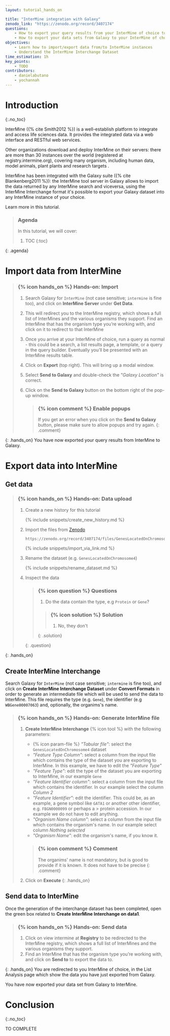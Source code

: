 ```yaml
---
layout: tutorial_hands_on

title: "InterMine integration with Galaxy"
zenodo_link: "https://zenodo.org/record/3407174"
questions:
    - How to export your query results from your InterMine of choice to Galaxy?
    - How to export your data sets from Galaxy to your InterMine of choice?
objectives:
    - Learn how to import/export data from/to InterMine instances
    - Understand the InterMine Interchange Dataset
time_estimation: 1h
key_points:
    - TODO
contributors:
    - danielabutano
    - yochannah
---
```


# Introduction
{:.no_toc}

<!-- This is a comment. -->
InterMine ({% cite Smith2012 %}) is a well-establish platform to integrate and access life sciences data.
It provides the integrated data via a web interface and RESTful web services.

Other organizations download and deploy InterMine on their servers:
there are more than 30 instances over the world (registered at registry.intermine.org), covering many organism,
including human data, model animals, plant plants and research targets .

InterMine has been integrated with the Galaxy suite ({% cite Blankenberg2011 %}): the InterMine tool server in Galaxy allows 
to import the data returned by any InterMine search and viceversa, using the InterMine Interchange format
it's possible to export your Galaxy dataset into any InterMine instance of your choice.

Learn more in this tutorial.

> ### Agenda
>
> In this tutorial, we will cover:
>
> 1. TOC
> {:toc}
>
{: .agenda}

# Import data from InterMine

> ### {% icon hands_on %} Hands-on: Import
> 1. Search Galaxy for `InterMine` (not case sensitive; `intermine` is fine too), and click on **InterMine Server** under **Get Data**.
> 2. This will redirect you to the InterMine registry, which shows a full list of InterMines and the various organisms they support. Find an InterMine that has the organism type you’re working with, and click on it to redirect to that InterMine
> 3. Once you arrive at your InterMine of choice, run a query as normal - this could be a search, a list results page, a template, or a query in the query builder. Eventually you’ll be presented with an InterMine results table.
> 4. Click on **Export** (top right). This will bring up a modal window.
> 5. Select **Send to Galaxy** and double-check the *"Galaxy Location"* is correct.
> 6. Click on the **Send to Galaxy** button on the bottom right of the pop-up window.
>
>    > ### {% icon comment %} Enable popups
>    >
>    > If you get an error when you click on the **Send to Galaxy** button, please make sure to allow popups and try again.
>    {: .comment}
>
{: .hands_on}
You have now exported your query results from InterMine to Galaxy.


# Export data into InterMine

## Get data

> ### {% icon hands_on %} Hands-on: Data upload
>
> 1. Create a new history for this tutorial
>
>    {% include snippets/create_new_history.md %}
>
> 2. Import the files from [Zenodo](https://zenodo.org/record/3407174)
>
>    ```
>    https://zenodo.org/record/3407174/files/GenesLocatedOnChromosome4.tsv
>    ```
>
>    {% include snippets/import_via_link.md %}
>
> 3. Rename the dataset (e.g. `GenesLocatedOnChromosome4`)
>
>    {% include snippets/rename_dataset.md %}
>
> 4. Inspect the data 
>    > ### {% icon question %} Questions
>    >
>    > 1. Do the data contain the type, e.g `Protein` or `Gene`?
>    >
>    > > ### {% icon solution %} Solution
>    > >
>    > > 1. No, they don't
>    > >
>    > {: .solution}
>    >
>    {: .question}
>
{: .hands_on}

## Create InterMine Interchange
Search Galaxy for `InterMine` (not case sensitive; `intermine` is fine too), and click on **Create InterMine Interchange Dataset** under **Convert Formats** in order to generate an intermediate file which will be used to send the data to InterMine. This file requires the type (e.g. `Gene`), the identifier (e.g `WBGene00007063`) and, optionally, the organims's name.

> ### {% icon hands_on %} Hands-on: Generate InterMine file
>
> 1. **Create InterMine Interchange** {% icon tool %} with the following parameters:
>    - {% icon param-file %} *"Tabular file"*: select the `GenesLocatedOnChromosome4` dataset
>    - *"Feature Type Column"*: select a column from the input file which contains the type of the dataset you are exporting to InterMine.
>    In this example, we have to edit the *"Feature Type"*
>    - *"Feature Type"*: edit the type of the dataset you are exporting to InterMine, in our example `Gene`
>    - *"Feature Identifier column"*: select a column from the input file which contains the identifier. In our example select the column *Column 2* 
>    - *"Feature Identifier"*: edit the identifier. This could be, as an example, a gene symbol like `GATA1` or another other identifier, e.g. `FBGN0000099` or perhaps a >      protein accession. In our example we do not have to edit anything.
>    - *"Organism Name column"*: select a column from the input file which contains the organism's name. In our example select column *Nothing selected*
>    - *"Organism Name"*: edit the organism's name, if you know it.
>
>    > ### {% icon comment %} Comment
>    >
>    >  The organims' name is not mandatory, but is good to provide if it is known. It does not have to be precise
>    {: .comment}
> 2. Click on **Execute**
{: .hands_on}

## Send data to InterMine

Once the generation of the interchange dataset has been completed, open the green box related to **Create InterMine Interchange on data1**.
 
> ### {% icon hands_on %} Hands-on: Send data
>   
>    1. Click on view intermine at **Registry** to be redirected to the InterMine registry, which shows a full list of InterMines and the various organisms they support.
>    2. Find an InterMine that has the organism type you’re working with, and click on **Send to** to export the data to.
>
{: .hands_on}
You are redirected to you InterMine of choice, in the List Analysis page which show the data you have just exported from Galaxy.

You have now exported your data set from Galaxy to InterMine.

# Conclusion
{:.no_toc}

TO COMPLETE
